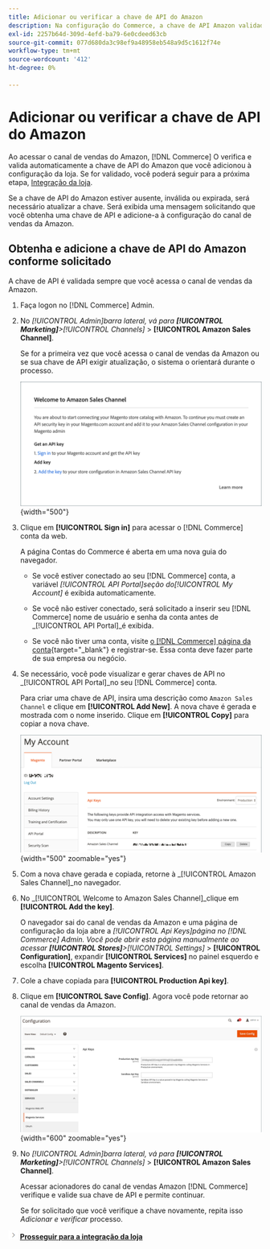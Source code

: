 ```yaml
---
title: Adicionar ou verificar a chave de API do Amazon
description: Na configuração do Commerce, a chave de API Amazon validada permite integrar suas lojas à sua conta de vendedor do Amazon.
exl-id: 2257b64d-309d-4efd-ba79-6e0cdeed63cb
source-git-commit: 077d680da3c98ef9a48958eb548a9d5c1612f74e
workflow-type: tm+mt
source-wordcount: '412'
ht-degree: 0%

---
```


# Adicionar ou verificar a chave de API do Amazon

Ao acessar o canal de vendas do Amazon, [!DNL Commerce] O verifica e valida automaticamente a chave de API do Amazon que você adicionou à configuração da loja. Se for validado, você poderá seguir para a próxima etapa, [Integração da loja](./store-integration.md).

Se a chave de API do Amazon estiver ausente, inválida ou expirada, será necessário atualizar a chave. Será exibida uma mensagem solicitando que você obtenha uma chave de API e adicione-a à configuração do canal de vendas da Amazon.

## Obtenha e adicione a chave de API do Amazon conforme solicitado

A chave de API é validada sempre que você acessa o canal de vendas da Amazon.

1. Faça logon no [!DNL Commerce] Admin.

1. No _[!UICONTROL Admin]_barra lateral, vá para **[!UICONTROL Marketing]**>_[!UICONTROL Channels]_ > **[!UICONTROL Amazon Sales Channel]**.

   Se for a primeira vez que você acessa o canal de vendas da Amazon ou se sua chave de API exigir atualização, o sistema o orientará durante o processo.

   ![Obter e adicionar o prompt da chave de API do Amazon](assets/amazon-api-verification-prompt.png){width="500"}

1. Clique em **[!UICONTROL Sign in]** para acessar o [!DNL Commerce] conta da web.

   A página Contas do Commerce é aberta em uma nova guia do navegador.

   - Se você estiver conectado ao seu [!DNL Commerce] conta, a variável _[!UICONTROL API Portal]_seção do_[!UICONTROL My Account]_ é exibida automaticamente.

   - Se você não estiver conectado, será solicitado a inserir seu [!DNL Commerce] nome de usuário e senha da conta antes de _[!UICONTROL API Portal]_é exibida.

   - Se você não tiver uma conta, visite [o [!DNL Commerce] página da conta](https://account.magento.com/customer/account/login/){target="_blank"} e registrar-se. Essa conta deve fazer parte de sua empresa ou negócio.

1. Se necessário, você pode visualizar e gerar chaves de API no _[!UICONTROL API Portal]_no seu [!DNL Commerce] conta.

   Para criar uma chave de API, insira uma descrição como `Amazon Sales Channel` e clique em **[!UICONTROL Add New]**. A nova chave é gerada e mostrada com o nome inserido. Clique em **[!UICONTROL Copy]** para copiar a nova chave.

   ![Gerar ou copiar uma chave de API](assets/amazon-add-api-key.png){width="500" zoomable="yes"}

1. Com a nova chave gerada e copiada, retorne à _[!UICONTROL Amazon Sales Channel]_no navegador.

1. No _[!UICONTROL Welcome to Amazon Sales Channel]_clique em **[!UICONTROL Add the key]**.

   O navegador sai do canal de vendas da Amazon e uma página de configuração da loja abre a _[!UICONTROL Api Keys]_página no [!DNL Commerce] Admin. Você pode abrir esta página manualmente ao acessar **[!UICONTROL Stores]**>_[!UICONTROL Settings]_ > **[!UICONTROL Configuration]**, expandir **[!UICONTROL Services]** no painel esquerdo e escolha **[!UICONTROL Magento Services]**.

1. Cole a chave copiada para **[!UICONTROL Production Api key]**.

1. Clique em **[!UICONTROL Save Config]**. Agora você pode retornar ao canal de vendas da Amazon.

   ![Adicionar a chave de API na configuração da loja](assets/config-magento-services-api-screen.png){width="600" zoomable="yes"}

1. No _[!UICONTROL Admin]_barra lateral, vá para **[!UICONTROL Marketing]**>_[!UICONTROL Channels]_ > **[!UICONTROL Amazon Sales Channel]**.

   Acessar acionadores do canal de vendas Amazon [!DNL Commerce] verifique e valide sua chave de API e permite continuar.

   Se for solicitado que você verifique a chave novamente, repita isso _Adicionar e verificar_ processo.

![Ícone Avançar](assets/btn-next.png) [**Prosseguir para a integração da loja**](./store-integration.md)
